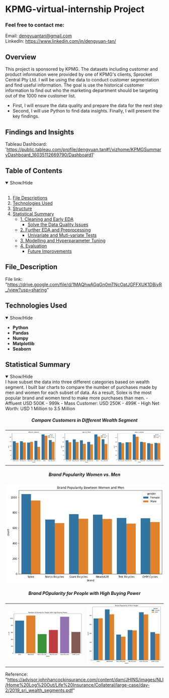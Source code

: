 # KPMG-virtual-internship Project

### Feel free to contact me:
Email: dengyuantan@gmail.com <br>
LinkedIn: https://www.linkedin.com/in/dengyuan-tan/<br>
## Overview
This project is sponsored by KPMG. The datasets including customer and product information were provided by one of KPMG's clients, Sprocket Central Pty Ltd. I will be using the data to conduct customer segmentation and find useful information. The goal is use the historical customer information to find out who the marketing department should be targeting out of the 1000 new customer list.
- First, I will ensure the data quality and prepare the data for the next step
- Second, I will use Python to find data insights.
Finally, I will present the key findings.

## Findings and Insights
Tableau Dashboard: 'https://public.tableau.com/profile/dengyuan.tan#!/vizhome/KPMGSummaryDashboard_16035112669790/Dashboard1'

## Table of Contents
<details open>
<summary>Show/Hide</summary>
<br>

1. [ File Descriptions ](#File_Description)
2. [ Technologies Used ](#Technologies_Used)    
3. [ Structure ](#Structure)
4. [ Statistical Summary ](#Statistical_Summary)
   * [ 1. Cleaning and Early EDA ](#Early_EDA_and_Cleaning)
       * [ Solve the Data Quality Issues](#Data_Quality_Issues)
   * [ 2. Further EDA and Preprocessing ](#Further_EDA_and_Preprocessing) 
       * [ Univariate and Muti-variate Tests](#Early_EDA_and_Cleaning)
   * [ 3. Modelling and Hyperparameter Tuning ](#Modelling)
   * [ 4. Evaluation ](#Evaluation)
       * [ Future Improvements ](#Future_Improvements)
</details>

<a name="File_Description"></a>
## File_Description
File link: "https://drive.google.com/file/d/1MAQhwAGqGn0mTNcOatJGFFXUK1DBivR_/view?usp=sharing"

<a name="Technologies_Used"></a>
## Technologies Used
<details open>
<a name="Technologies_Used"></a>
<summary>Show/Hide</summary>

  * <strong>Python</strong><br>
  * <strong>Pandas</strong><br>
  * <strong>Numpy</strong><br>
  * <strong>Matplotlib</strong><br>
  * <strong>Seaborn</strong><br>
</details>

<a name="Executive_Summary"></a>
## Statistical Summary
<details open>
<summary>Show/Hide</summary>
  I have subset the data into three different categories based on wealth segment. I built bar charts to compare the number of purchases made by men and women
  for each subset of data. As a result, Solex is the most popular brand and women tend to make more purchases than men.
  - Affluent USD 500K - 999k
  - Mass Customer: USD 250K - 499K
  - High Net Worth: USD 1 Million to 3.5 Million

<h5 align="center">Compare Customers in Different Wealth Segment</h5>
  <table>
  <tr>
    <td><img src="https://github.com/Dennieeeee/KPMG-Customer-Analytics-Project/blob/master/Images/Affluent.png" width=400></td>
    <td><img src="https://github.com/Dennieeeee/KPMG-Customer-Analytics-Project/blob/master/Images/High%20Net%20Worth.png" width=400></td>
    <td><img src="https://github.com/Dennieeeee/KPMG-Customer-Analytics-Project/blob/master/Images/Mass%20Customer.png" width=400></td>
  </tr>                                                                                                      
  </table>

<h5 align="center">Brand Popularity Women vs. Men</h5>
<p align="center">
  <img src="https://github.com/Dennieeeee/KPMG-Customer-Analytics-Project/blob/master/Images/women%20vs.%20men.png" width=600>
</p>

<h5 align="center">Brand POpularity for People with High Buying Power</h5>
<table>
  <tr>
    <td><img src="https://github.com/Dennieeeee/KPMG-Customer-Analytics-Project/blob/master/Images/High%20Buying%20Power's%20favoriate%20brand.png" width=600></td>
    <td><img src="https://github.com/Dennieeeee/KPMG-Customer-Analytics-Project/blob/master/Images/Rich%20Female%20and%20Male%20Favorite%20Brand.png" width=600</td>
  </tr>                                                                                                      
</table>

Reference: "https://advisor.johnhancockinsurance.com/content/dam/JHINS/images/NLI/Home%20Log%20Out/Life%20Insurance/Collateral/large-case/day-2/2019_sri_wealth_segments.pdf"

</details>

